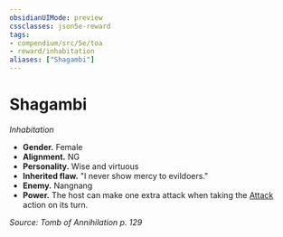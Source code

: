 ```yaml
---
obsidianUIMode: preview
cssclasses: json5e-reward
tags:
- compendium/src/5e/toa
- reward/inhabitation
aliases: ["Shagambi"]
---
```

# Shagambi
*Inhabitation*  

- **Gender.** Female  
- **Alignment.** NG  
- **Personality.** Wise and virtuous  
- **Inherited flaw.** "I never show mercy to evildoers."  
- **Enemy.** Nangnang  
- **Power.** The host can make one extra attack when taking the [Attack](2-Mechanics/CLI/rules/actions.md#Attack) action on its turn.  

*Source: Tomb of Annihilation p. 129*